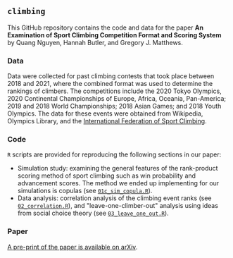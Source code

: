 ## `climbing`

This GitHub repository contains the code and data for the paper **An Examination of Sport Climbing Competition Format and Scoring System** by Quang Nguyen, Hannah Butler, and Gregory J. Matthews.

### Data

Data were collected for past climbing contests that took place between 2018 and 2021, where the combined format was used to determine the rankings of climbers. The competitions include the 2020 Tokyo Olympics, 2020 Continental Championships of Europe, Africa, Oceania, Pan-America; 2019 and 2018 World Championships; 2018 Asian Games; and 2018 Youth Olympics. The data for these events were obtained from Wikipedia, Olympics Library, and the [International Federation of Sport Climbing](https://www.ifsc-climbing.org/index.php/world-competition). 

### Code

`R` scripts are provided for reproducing the following sections in our paper:

* Simulation study: examining the general features of the rank-product scoring method of sport climbing such as win probability and advancement scores. The method we ended up implementing for our simulations is copulas (see [`01c_sim_copula.R`](https://github.com/qntkhvn/climbing/blob/main/code/01c_sim_copula.R)).
* Data analysis: correlation analysis of the climbing event ranks (see [`02_correlation.R`](https://github.com/qntkhvn/climbing/blob/main/code/02_correlation.R)), and "leave-one-climber-out" analysis using ideas from social choice theory (see [`03_leave_one_out.R`](https://github.com/qntkhvn/climbing/blob/main/code/03_leave_one_out.R)).

### Paper

[A pre-print of the paper is available on arXiv](https://arxiv.org/abs/2111.05310).

